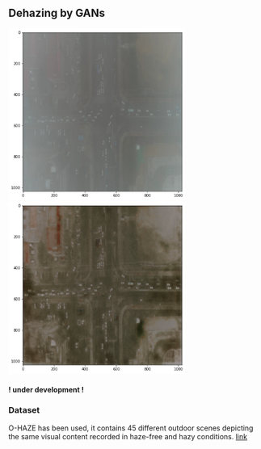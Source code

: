 ## Dehazing by GANs


<img src="readme/ex1.png" width="350" /> <img src="readme/ex1_dehazed.png" width="350" />


#### ! under development !

### Dataset
O-HAZE has been used, it contains 45 different outdoor scenes depicting the same visual content recorded in haze-free and hazy conditions.
<a href="https://data.vision.ee.ethz.ch/cvl/ntire18/o-haze/">link</a>